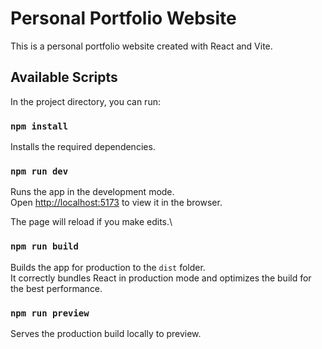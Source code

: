 # Personal Portfolio Website

This is a personal portfolio website created with React and Vite.

## Available Scripts

In the project directory, you can run:

### `npm install`

Installs the required dependencies.

### `npm run dev`

Runs the app in the development mode.\
Open [http://localhost:5173](http://localhost:5173) to view it in the browser.

The page will reload if you make edits.\

### `npm run build`

Builds the app for production to the `dist` folder.\
It correctly bundles React in production mode and optimizes the build for the best performance.

### `npm run preview`

Serves the production build locally to preview.